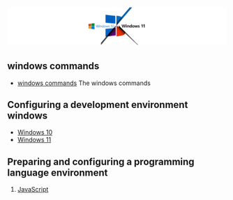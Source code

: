 # ![Configuring a development environment windows](/Assets/images/windows.png)

## windows commands

* [windows commands](/Windows/windows-commands-line.md#commands-for-windows) The windows commands

## Configuring a development environment windows

* [Windows 10](./windows-10.md)
* [Windows 11](./windows-11.md)

## Preparing and configuring a programming language environment

1. [JavaScript](/Programming-environment/javascript/javascript-environment.md#table-of-contents)
